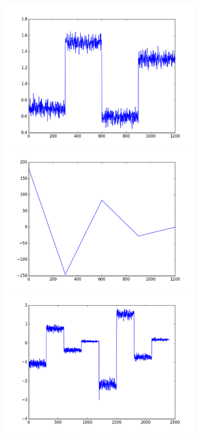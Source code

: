 <img src="images/data-org.png">

<img src="images/ar-2016-12-19-01.png">

<img src="images/ma-2016-12-19-01.png">


